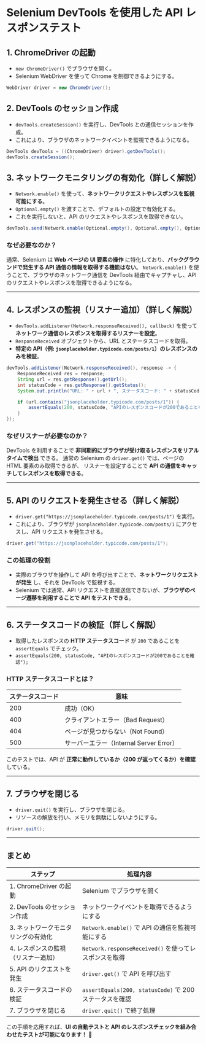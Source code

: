 # Selenium DevTools を使用した API レスポンステスト

## 1. ChromeDriver の起動
- `new ChromeDriver()` でブラウザを開く。
- Selenium WebDriver を使って Chrome を制御できるようにする。

```java
WebDriver driver = new ChromeDriver();
```

## 2. DevTools のセッション作成
- `devTools.createSession()` を実行し、DevTools との通信セッションを作成。
- これにより、ブラウザのネットワークイベントを監視できるようになる。

```java
DevTools devTools = ((ChromeDriver) driver).getDevTools();
devTools.createSession();
```

## 3. ネットワークモニタリングの有効化（詳しく解説）
- `Network.enable()` を使って、**ネットワークリクエストやレスポンスを監視可能にする**。
- `Optional.empty()` を渡すことで、デフォルトの設定で有効化する。
- これを実行しないと、API のリクエストやレスポンスを取得できない。

```java
devTools.send(Network.enable(Optional.empty(), Optional.empty(), Optional.empty()));
```

### **なぜ必要なのか？**
通常、Selenium は **Web ページの UI 要素の操作** に特化しており、**バックグラウンドで発生する API 通信の情報を取得する機能はない**。
`Network.enable()` を使うことで、ブラウザのネットワーク通信を DevTools 経由でキャプチャし、API のリクエストやレスポンスを取得できるようになる。

---

## 4. レスポンスの監視（リスナー追加）（詳しく解説）
- `devTools.addListener(Network.responseReceived(), callback)` を使って **ネットワーク通信のレスポンスを取得するリスナーを設定**。
- `ResponseReceived` オブジェクトから、URL とステータスコードを取得。
- **特定の API（例: `jsonplaceholder.typicode.com/posts/1`）のレスポンスのみを検証**。

```java
devTools.addListener(Network.responseReceived(), response -> {
    ResponseReceived res = response;
    String url = res.getResponse().getUrl();
    int statusCode = res.getResponse().getStatus();
    System.out.println("URL: " + url + ", ステータスコード: " + statusCode);

    if (url.contains("jsonplaceholder.typicode.com/posts/1")) {
        assertEquals(200, statusCode, "APIのレスポンスコードが200であることを確認");
    }
});
```

### **なぜリスナーが必要なのか？**
DevTools を利用することで **非同期的にブラウザが受け取るレスポンスをリアルタイムで検出** できる。
通常の Selenium の `driver.get()` では、ページの HTML 要素のみ取得できるが、
リスナーを設定することで **API の通信をキャッチしてレスポンスを取得できる**。

---

## 5. API のリクエストを発生させる（詳しく解説）
- `driver.get("https://jsonplaceholder.typicode.com/posts/1")` を実行。
- これにより、ブラウザが `jsonplaceholder.typicode.com/posts/1` にアクセスし、API リクエストを発生させる。

```java
driver.get("https://jsonplaceholder.typicode.com/posts/1");
```

### **この処理の役割**
- 実際のブラウザを操作して API を呼び出すことで、**ネットワークリクエストが発生** し、それを DevTools で監視する。
- Selenium では通常、API リクエストを直接送信できないが、**ブラウザのページ遷移を利用することで API をテストできる**。

---

## 6. ステータスコードの検証（詳しく解説）
- 取得したレスポンスの **HTTP ステータスコード** が `200` であることを `assertEquals` でチェック。
- `assertEquals(200, statusCode, "APIのレスポンスコードが200であることを確認");`

### **HTTP ステータスコードとは？**
| ステータスコード | 意味 |
|-----------------|------|
| 200 | 成功（OK） |
| 400 | クライアントエラー（Bad Request） |
| 404 | ページが見つからない（Not Found） |
| 500 | サーバーエラー（Internal Server Error） |

このテストでは、API が **正常に動作しているか（200 が返ってくるか）を確認** している。

---

## 7. ブラウザを閉じる
- `driver.quit()` を実行し、ブラウザを閉じる。
- リソースの解放を行い、メモリを無駄にしないようにする。

```java
driver.quit();
```

---

## **まとめ**
| **ステップ** | **処理内容** |
|-------------|-------------|
| 1. ChromeDriver の起動 | Selenium でブラウザを開く |
| 2. DevTools のセッション作成 | ネットワークイベントを取得できるようにする |
| 3. ネットワークモニタリングの有効化 | `Network.enable()` で API の通信を監視可能にする |
| 4. レスポンスの監視（リスナー追加） | `Network.responseReceived()` を使ってレスポンスを取得 |
| 5. API のリクエストを発生 | `driver.get()` で API を呼び出す |
| 6. ステータスコードの検証 | `assertEquals(200, statusCode)` で 200 ステータスを確認 |
| 7. ブラウザを閉じる | `driver.quit()` で終了処理 |

この手順を応用すれば、**UI の自動テストと API のレスポンスチェックを組み合わせたテストが可能になります！** 🚀

